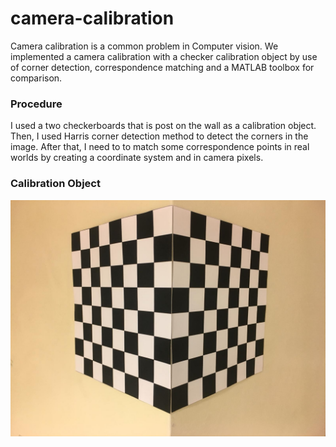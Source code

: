 # camera-calibration
Camera calibration is a common problem in Computer vision. We implemented a camera calibration with a checker calibration object by use of corner detection, correspondence matching and a MATLAB toolbox for comparison.

### Procedure
I used a two checkerboards that is post on the wall as a calibration object. Then, I used Harris corner detection method to detect the corners in the image. After that, I need to to match some correspondence points in real worlds by creating a coordinate system and in camera pixels.

### Calibration Object
![Calibration Object](https://raw.githubusercontent.com/alaattinyilmaz/camera-calibration/master/calobject.jpg?raw=true)

